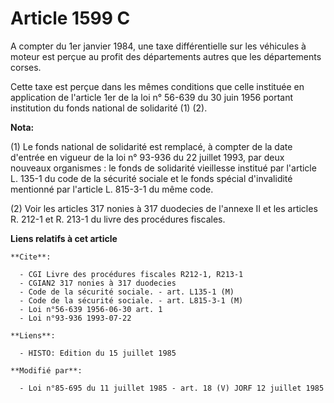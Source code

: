 # Article 1599 C

A compter du 1er janvier 1984, une taxe différentielle sur les véhicules à moteur est perçue au profit des départements
autres que les départements corses.

Cette taxe est perçue dans les mêmes conditions que celle instituée en application de l'article 1er de la loi n° 56-639 du 30
juin 1956 portant institution du fonds national de solidarité (1) (2).

**Nota:**

(1) Le fonds national de solidarité est remplacé, à compter de la date d'entrée en vigueur de la loi n° 93-936 du 22 juillet
1993, par deux nouveaux organismes : le fonds de solidarité vieillesse institué par l'article L. 135-1 du code de la sécurité
sociale et le fonds spécial d'invalidité mentionné par l'article L. 815-3-1 du même code.

(2) Voir les articles 317 nonies à 317 duodecies de l'annexe II et les articles R. 212-1 et R. 213-1 du livre des procédures
fiscales.

**Liens relatifs à cet article**

	**Cite**:

	  - CGI Livre des procédures fiscales R212-1, R213-1
	  - CGIAN2 317 nonies à 317 duodecies
	  - Code de la sécurité sociale. - art. L135-1 (M)
	  - Code de la sécurité sociale. - art. L815-3-1 (M)
	  - Loi n°56-639 1956-06-30 art. 1
	  - Loi n°93-936 1993-07-22

	**Liens**:

	  - HISTO: Edition du 15 juillet 1985

	**Modifié par**:

	  - Loi n°85-695 du 11 juillet 1985 - art. 18 (V) JORF 12 juillet 1985
